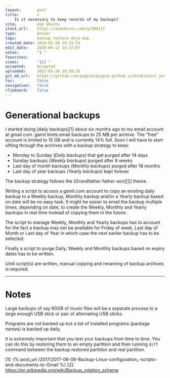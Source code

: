 ```yaml
---
layout:       post
title:        >
    Is it necessary to keep records of my backups?
site:         Ask Ubuntu
stack_url:    https://askubuntu.com/q/998121
type:         Answer
tags:         backup restore deja-dup
created_date: 2018-01-20 19:33:24
edit_date:    2020-06-12 14:37:07
votes:        "1 "
favorites:    
views:        "121 "
accepted:     Accepted
uploaded:     2022-05-26 19:39:28
git_md_url:   https://github.com/pippim/pippim.github.io/blob/main/_posts/2018/2018-01-20-Is-it-necessary-to-keep-records-of-my-backups_.md
toc:          false
navigation:   false
clipboard:    false
---
```


# Generational backups

I started doing [daily backups][1] about six months ago to my email account at gmail.com. gamil limits email backups to 25 MB per archive. The "free" account is limited to 15 GB and is currently 14% full. Soon I will have to start sifting through the archives with a backup strategy to keep:

- Monday to Sunday (*Daily backups*) that get purged after 14 days
- Sunday backups (*Weekly backups*) purged after 8 weeks
- Last day of month backups (*Monthly backups*) purged after 18 months
- Last day of year backups (*Yearly backups*) kept forever

The backup strategy follows the [Grandfather-father-son][2] theme.

Writing a script to access a gamil.com account to copy an existing daily backup to a Weekly backup, Monthly backup and/or a Yearly backup based on date will be no easy task. It might be easier to email the backup multiple times, depending on date, to create the Weekly, Monthly and Yearly backups in real time instead of copying them in the future.

The script to manage Weekly, Monthly and Yearly backups has to account for the fact a backup may not be available for Friday of week, Last day of Month or Last day of Year in which case the next earlier backup has to be selected.

Finally a script to purge Daily, Weekly and Monthly backups based on expiry dates has to be written.

Until script(s) are written, manual copying and renaming of backup archives is required.

----------


# Notes

Large backups of say 60GB of music files will be a separate process to a large enough USB stick or pair of alternating USB sticks.

Programs are not backed up but a list of installed programs (package names) is backed up daily.

It is extremely important that you test your backups from time to time. You can do this by restoring them to an empty partition and then running `diff` command between the backup restored partition and real partition.


  [1]: {% post_url /2017/2017-06-06-Backup-Linux-configuration_-scripts-and-documents-to-Gmail %}
  [2]: https://en.wikipedia.org/wiki/Backup_rotation_scheme
